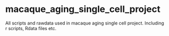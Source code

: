 # macaque_aging_single_cell_project
All scripts and rawdata used in macaque aging single cell project. Including r scripts, Rdata files etc.
